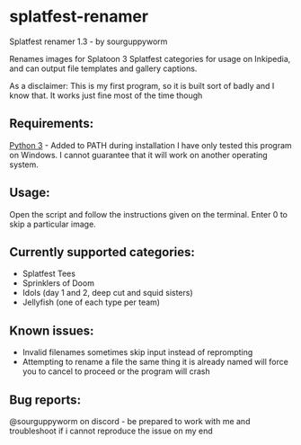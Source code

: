 # splatfest-renamer
Splatfest renamer 1.3 - by sourguppyworm

Renames images for Splatoon 3 Splatfest categories for usage on Inkipedia, and can output file templates and gallery captions.

As a disclaimer: This is my first program, so it is built sort of badly and I know that. It works just fine most of the time though

## Requirements:
<a href="https://www.python.org/downloads/">Python 3</a> - Added to PATH during installation
I have only tested this program on Windows. I cannot guarantee that it will work on another operating system.

## Usage:
Open the script and follow the instructions given on the terminal.
Enter 0 to skip a particular image.

## Currently supported categories:
- Splatfest Tees
- Sprinklers of Doom
- Idols (day 1 and 2, deep cut and squid sisters)
- Jellyfish (one of each type per team)

## Known issues:
- Invalid filenames sometimes skip input instead of reprompting
- Attempting to rename a file the same thing it is already named will force you to cancel to proceed or the program will crash

## Bug reports:
@sourguppyworm on discord - be prepared to work with me and troubleshoot if i cannot reproduce the issue on my end
